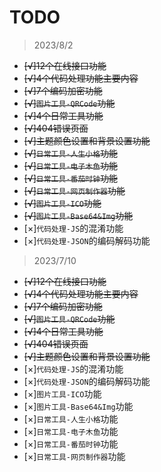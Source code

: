 # TODO

> 2023/8/2
- ~~[√]12个在线接口功能~~
- ~~[√]4个代码处理功能主要内容~~
- ~~[√]7个编码加密功能~~
- ~~[√]`图片工具-QRCode`功能~~
- ~~[√]4个日常工具功能~~
- ~~[√]404错误页面~~
- ~~[√]主题颜色设置和背景设置功能~~
- ~~[√]`日常工具-人生小格`功能~~
- ~~[√]`日常工具-电子木鱼`功能~~
- ~~[√]`日常工具-番茄时钟`功能~~
- ~~[√]`日常工具-网页制作器`功能~~
- ~~[√]`图片工具-ICO`功能~~
- ~~[√]`图片工具-Base64&Img`功能~~
- [×]`代码处理-JS`的混淆功能
- [×]`代码处理-JSON`的编码解码功能


> 2023/7/10
- ~~[√]12个在线接口功能~~
- ~~[√]4个代码处理功能主要内容~~
- ~~[√]7个编码加密功能~~
- ~~[√]`图片工具-QRCode`功能~~
- ~~[√]4个日常工具功能~~
- ~~[√]404错误页面~~
- ~~[√]主题颜色设置和背景设置功能~~
- [×]`代码处理-JS`的混淆功能
- [×]`代码处理-JSON`的编码解码功能
- [×]`图片工具-ICO`功能
- [×]`图片工具-Base64&Img`功能
- [×]`日常工具-人生小格`功能
- [×]`日常工具-电子木鱼`功能
- [×]`日常工具-番茄时钟`功能
- [×]`日常工具-网页制作器`功能
